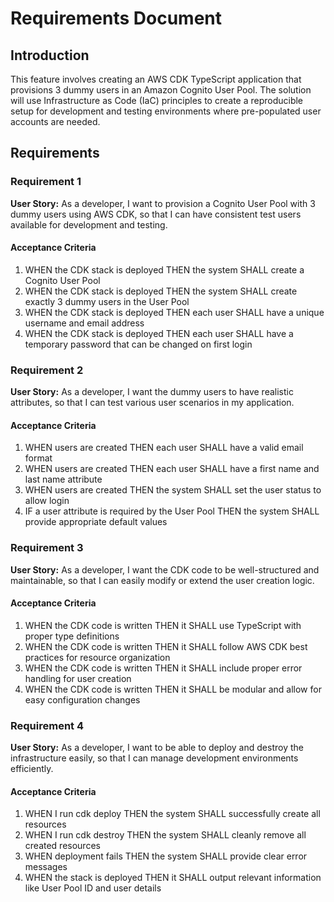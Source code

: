 # Requirements Document

## Introduction

This feature involves creating an AWS CDK TypeScript application that provisions 3 dummy users in an Amazon Cognito User Pool. The solution will use Infrastructure as Code (IaC) principles to create a reproducible setup for development and testing environments where pre-populated user accounts are needed.

## Requirements

### Requirement 1

**User Story:** As a developer, I want to provision a Cognito User Pool with 3 dummy users using AWS CDK, so that I can have consistent test users available for development and testing.

#### Acceptance Criteria

1. WHEN the CDK stack is deployed THEN the system SHALL create a Cognito User Pool
2. WHEN the CDK stack is deployed THEN the system SHALL create exactly 3 dummy users in the User Pool
3. WHEN the CDK stack is deployed THEN each user SHALL have a unique username and email address
4. WHEN the CDK stack is deployed THEN each user SHALL have a temporary password that can be changed on first login

### Requirement 2

**User Story:** As a developer, I want the dummy users to have realistic attributes, so that I can test various user scenarios in my application.

#### Acceptance Criteria

1. WHEN users are created THEN each user SHALL have a valid email format
2. WHEN users are created THEN each user SHALL have a first name and last name attribute
3. WHEN users are created THEN the system SHALL set the user status to allow login
4. IF a user attribute is required by the User Pool THEN the system SHALL provide appropriate default values

### Requirement 3

**User Story:** As a developer, I want the CDK code to be well-structured and maintainable, so that I can easily modify or extend the user creation logic.

#### Acceptance Criteria

1. WHEN the CDK code is written THEN it SHALL use TypeScript with proper type definitions
2. WHEN the CDK code is written THEN it SHALL follow AWS CDK best practices for resource organization
3. WHEN the CDK code is written THEN it SHALL include proper error handling for user creation
4. WHEN the CDK code is written THEN it SHALL be modular and allow for easy configuration changes

### Requirement 4

**User Story:** As a developer, I want to be able to deploy and destroy the infrastructure easily, so that I can manage development environments efficiently.

#### Acceptance Criteria

1. WHEN I run cdk deploy THEN the system SHALL successfully create all resources
2. WHEN I run cdk destroy THEN the system SHALL cleanly remove all created resources
3. WHEN deployment fails THEN the system SHALL provide clear error messages
4. WHEN the stack is deployed THEN it SHALL output relevant information like User Pool ID and user details